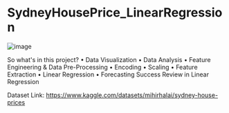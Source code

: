 # SydneyHousePrice_LinearRegression

![image](https://user-images.githubusercontent.com/113714236/208296533-750ed3f2-e18e-4692-a98e-b9361c188344.png)


So what's in this project?
  • Data Visualization
  • Data Analysis
  • Feature Engineering & Data Pre-Processing
  • Encoding
  • Scaling
  • Feature Extraction
  • Linear Regression
  • Forecasting Success Review in Linear Regression


Dataset Link: https://www.kaggle.com/datasets/mihirhalai/sydney-house-prices

